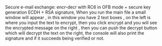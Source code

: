 Secure e-mail exchange: encr-decr with RC6 in OFB mode + secure key generation ECDH + RSA signature, 
When you run the main file a small window will appear , in this window you have 2 text boxes , on the left is where you input the text to encrypt,
then you click encrypt and you will see the encrypted message on the right , then you can push the decrypt button which will decrypt the text on the right,
the console will also print the signature and if it succeeds being verified or not.
